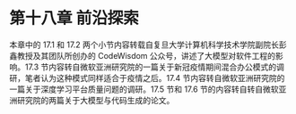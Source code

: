 # 第十八章 前沿探索


本章中的 17.1 和 17.2 两个小节内容转载自复旦大学计算机科学技术学院副院长彭鑫教授及其团队所创办的 CodeWisdom 公众号，讲述了大模型对软件工程的影响。17.3 节内容转自微软亚洲研究院的一篇关于新冠疫情期间混合办公模式的调研，笔者认为这种模式同样适合于疫情之后。17.4 节内容转自微软亚洲研究院的一篇关于深度学习平台质量问题的调研。17.5 节和 17.6 节的内容转自转自微软亚洲研究院的两篇关于大模型与代码生成的论文。
